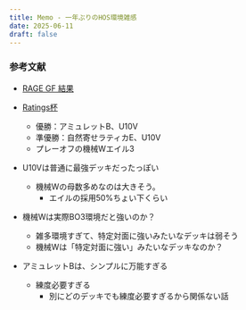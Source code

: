 ```yaml
---
title: Memo - 一年ぶりのHOS環境雑感
date: 2025-06-11
draft: false
---
```

### 参考文献
- [RAGE GF 結果](https://svlabo.jp/blog-entry-884.html)
- [Ratings杯](https://svlabo.jp/blog-entry-893.html)
	- 優勝：アミュレットB、U10V
	- 準優勝：自然寄せラティカE、U10V
	- プレーオフの機械Wエイル3

- U10Vは普通に最強デッキだったっぽい
	- 機械Wの母数多めなのは大きそう。
		- エイルの採用50%ちょい下くらい
- 機械Wは実際BO3環境だと強いのか？
	- 雑多環境すぎて、特定対面に強いみたいなデッキは弱そう
	- 機械Wは「特定対面に強い」みたいなデッキなのか？
- アミュレットBは、シンプルに万能すぎる
	- 練度必要すぎる
		- 別にどのデッキでも練度必要すぎるから関係ない話